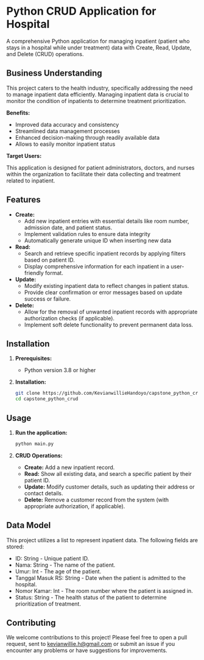 # Python CRUD Application for Hospital

A comprehensive Python application for managing inpatient (patient who stays in a hospital while under treatment) data with Create, Read, Update, and Delete (CRUD) operations.

## Business Understanding

This project caters to the health industry, specifically addressing the need to manage inpatient data efficiently. Managing inpatient data is crucial to monitor the condition of inpatients to determine treatment prioritization.

**Benefits:**

* Improved data accuracy and consistency
* Streamlined data management processes
* Enhanced decision-making through readily available data
* Allows to easily monitor inpatient status

**Target Users:**

This application is designed for patient administrators, doctors, and nurses within the organization to facilitate their data collecting and treatment related to inpatient.

## Features

* **Create:**
    * Add new inpatient entries with essential details like room number, admission date, and patient status.
    * Implement validation rules to ensure data integrity
    * Automatically generate unique ID when inserting new data
* **Read:**
    * Search and retrieve specific inpatient records by applying filters based on patient ID.
    * Display comprehensive information for each inpatient in a user-friendly format.
* **Update:**
    * Modify existing inpatient data to reflect changes in patient status.
    * Provide clear confirmation or error messages based on update success or failure.
* **Delete:**
    * Allow for the removal of unwanted inpatient records with appropriate authorization checks (if applicable).
    * Implement soft delete functionality to prevent permanent data loss.


## Installation

1. **Prerequisites:**
    * Python version 3.8 or higher

2. **Installation:**
    ```bash
    git clone https://github.com/KevianwillieHandoyo/capstone_python_crud.git
    cd capstone_python_crud
    ```


## Usage

1. **Run the application:**
    ```bash
    python main.py
    ```

2. **CRUD Operations:**
    * **Create:** Add a new inpatient record.
    * **Read:** Show all existing data, and search a specific patient by their patient ID.
    * **Update:** Modify customer details, such as updating their address or contact details.
    * **Delete:** Remove a customer record from the system (with appropriate authorization, if applicable).

## Data Model
This project utilizes a list to represent inpatient data. The following fields are stored:
   * ID: String - Unique patient ID.
   * Nama: String - The name of the patient.
   * Umur: Int - The age of the patient.
   * Tanggal Masuk RS: String - Date when the patient is admitted to the hospital.
   * Nomor Kamar: Int - The room number where the patient is assigned in.
   * Status: String - The health status of the patient to determine prioritization of treatment.

## Contributing
We welcome contributions to this project! Please feel free to open a pull request, sent to kevianwillie.h@gmail.com or submit an issue if you encounter any problems or have suggestions for improvements.

